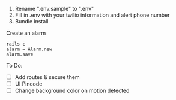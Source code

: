 1. Rename ".env.sample" to ".env"
2. Fill in .env with your twilio information and alert phone number
3. Bundle install


Create an alarm

```
rails c
alarm = Alarm.new
alarm.save
```


To Do:
-[ ] Add routes & secure them
-[ ] UI Pincode
-[ ] Change background color on motion detected
